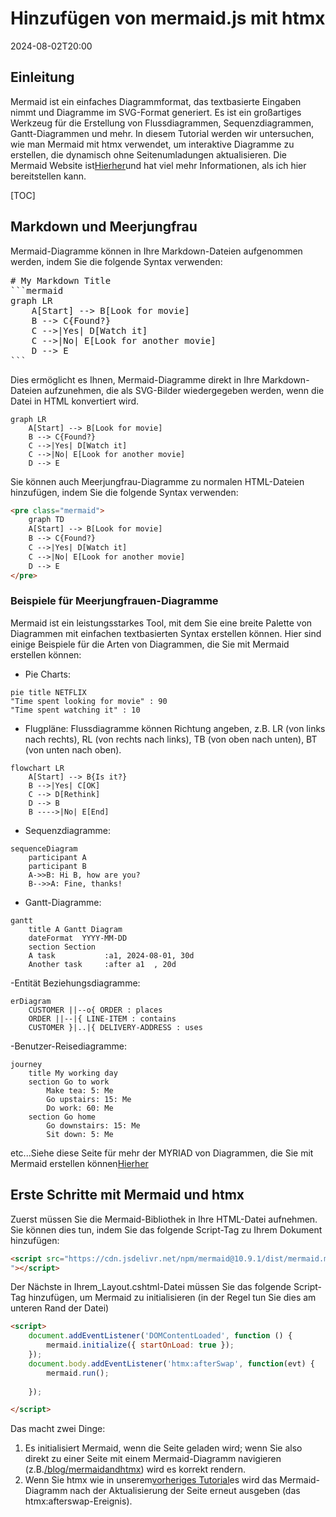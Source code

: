 # Hinzufügen von mermaid.js mit htmx

<!--category-- HTMX, Markdown -->
<datetime class="hidden">2024-08-02T20:00</datetime>

## Einleitung

Mermaid ist ein einfaches Diagrammformat, das textbasierte Eingaben nimmt und Diagramme im SVG-Format generiert. Es ist ein großartiges Werkzeug für die Erstellung von Flussdiagrammen, Sequenzdiagrammen, Gantt-Diagrammen und mehr. In diesem Tutorial werden wir untersuchen, wie man Mermaid mit htmx verwendet, um interaktive Diagramme zu erstellen, die dynamisch ohne Seitenumladungen aktualisieren.
Die Mermaid Website ist[Hierher](https://mermaid.js.org/)und hat viel mehr Informationen, als ich hier bereitstellen kann.

[TOC]

## Markdown und Meerjungfrau

Mermaid-Diagramme können in Ihre Markdown-Dateien aufgenommen werden, indem Sie die folgende Syntax verwenden:

<pre>
# My Markdown Title
```mermaid
graph LR
    A[Start] --> B[Look for movie]
    B --> C{Found?}
    C -->|Yes| D[Watch it]
    C -->|No| E[Look for another movie]
    D --> E
```
</pre>
Dies ermöglicht es Ihnen, Mermaid-Diagramme direkt in Ihre Markdown-Dateien aufzunehmen, die als SVG-Bilder wiedergegeben werden, wenn die Datei in HTML konvertiert wird.

```mermaid
graph LR
    A[Start] --> B[Look for movie]
    B --> C{Found?}
    C -->|Yes| D[Watch it]
    C -->|No| E[Look for another movie]
    D --> E
```

Sie können auch Meerjungfrau-Diagramme zu normalen HTML-Dateien hinzufügen, indem Sie die folgende Syntax verwenden:

```html
<pre class="mermaid">
    graph TD
    A[Start] --> B[Look for movie]
    B --> C{Found?}
    C -->|Yes| D[Watch it]
    C -->|No| E[Look for another movie]
    D --> E
</pre>
```

### Beispiele für Meerjungfrauen-Diagramme

Mermaid ist ein leistungsstarkes Tool, mit dem Sie eine breite Palette von Diagrammen mit einfachen textbasierten Syntax erstellen können.
Hier sind einige Beispiele für die Arten von Diagrammen, die Sie mit Mermaid erstellen können:

- Pie Charts:

```mermaid
pie title NETFLIX
"Time spent looking for movie" : 90
"Time spent watching it" : 10
```

- Flugpläne:
Flussdiagramme können Richtung angeben, z.B. LR (von links nach rechts), RL (von rechts nach links), TB (von oben nach unten), BT (von unten nach oben).

```mermaid
flowchart LR
    A[Start] --> B{Is it?}
    B -->|Yes| C[OK]
    C --> D[Rethink]
    D --> B
    B ---->|No| E[End]
```

- Sequenzdiagramme:

```mermaid
sequenceDiagram 
    participant A
    participant B
    A->>B: Hi B, how are you?
    B-->>A: Fine, thanks!
```

- Gantt-Diagramme:

```mermaid
gantt
    title A Gantt Diagram
    dateFormat  YYYY-MM-DD
    section Section
    A task           :a1, 2024-08-01, 30d
    Another task     :after a1  , 20d
```

-Entität Beziehungsdiagramme:

```mermaid
erDiagram
    CUSTOMER ||--o{ ORDER : places
    ORDER ||--|{ LINE-ITEM : contains
    CUSTOMER }|..|{ DELIVERY-ADDRESS : uses
```

-Benutzer-Reisediagramme:

```mermaid
journey
    title My working day
    section Go to work
        Make tea: 5: Me
        Go upstairs: 15: Me
        Do work: 60: Me
    section Go home
        Go downstairs: 15: Me
        Sit down: 5: Me
```

etc...Siehe diese Seite für mehr der MYRIAD von Diagrammen, die Sie mit Mermaid erstellen können[Hierher](https://mermaid.js.org/syntax/examples.html)

## Erste Schritte mit Mermaid und htmx

Zuerst müssen Sie die Mermaid-Bibliothek in Ihre HTML-Datei aufnehmen. Sie können dies tun, indem Sie das folgende Script-Tag zu Ihrem Dokument hinzufügen:

```html
<script src="https://cdn.jsdelivr.net/npm/mermaid@10.9.1/dist/mermaid.min.js
"></script>
```

Der Nächste in Ihrem_Layout.cshtml-Datei müssen Sie das folgende Script-Tag hinzufügen, um Mermaid zu initialisieren (in der Regel tun Sie dies am unteren Rand der Datei)

```html
<script>
    document.addEventListener('DOMContentLoaded', function () {
        mermaid.initialize({ startOnLoad: true });
    });
    document.body.addEventListener('htmx:afterSwap', function(evt) {
        mermaid.run();
        
    });

</script>
```

Das macht zwei Dinge:

1. Es initialisiert Mermaid, wenn die Seite geladen wird; wenn Sie also direkt zu einer Seite mit einem Mermaid-Diagramm navigieren (z.B.[/blog/mermaidandhtmx](/blog/mermaidandhtmx)) wird es korrekt rendern.
2. Wenn Sie htmx wie in unserem[vorheriges Tutorial](/blog/htmxwithaspnetcore)es wird das Mermaid-Diagramm nach der Aktualisierung der Seite erneut ausgeben (das htmx:afterswap-Ereignis).
